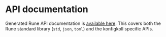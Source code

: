 # API documentation

Generated Rune API documentation is [available here](https://vorpalblade.github.io/paketkoll/api/).
This covers both the Rune standard library (`std`, `json`, `toml`) and the
konfigkoll specific APIs.
